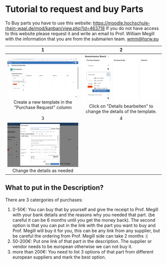 # Tutorial to request and buy Parts
To Buy parts you have to use this website: https://moodle.hochschule-rhein-waal.de/mod/kanban/view.php?id=463718
If you do not have access to this website please request it and write an email to Prof. William Megill with the information that you are from the submarien team.
wmm@hsrw.eu

1             |2
:-:|:-:
<img src="images/Picture2.jpg"  width= 500px> Create a new template in the "Purchase Request" column | <img src="images/Purchase2.jpg"  width=500px  > Click on "Details bearbeiten" to change the details of the template.
3           |4
<img src="images/Purchase3.jpg"  width= 500px> Change the details as needed  | 


## What to put in the Description?

There are 3 catergories of purchases:
1. 0-50€: You can buy that by yourself and give the receipt to Prof. Megill with your bank details and the reasons why you needed that part. (be careful it can be 6 months until you get the money back). The second option is that you can put in the link with the part you want to buy and Prof. Megill will buy it for you, this can be any link from any supplier, but be careful the ordering from Prof. Megill side can take 2 months :(
2. 50-200€: Put one link of that part in the description. The supplier or vendor needs to be european otherwise we can not buy it.
3. more than 200€: You need to list 3 options of that part from different european suppliers and mark the best option. 
